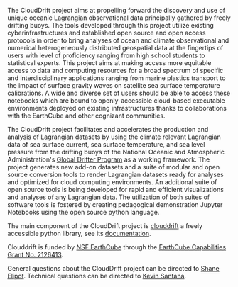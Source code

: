 The CloudDrift project aims at propelling forward the discovery and use of unique oceanic Lagrangian observational data principally gathered by freely drifting buoys. The tools developed through this project utilize existing cyberinfrastructures and established open source and open access protocols in order to bring analyses of ocean and climate observational and numerical heterogeneously distributed geospatial data at the fingertips of users with level of proficiency ranging from high school students to statistical experts. This project aims at making access more equitable access to data and computing resources for a broad spectrum of specific and interdisciplinary applications ranging from marine plastics transport to the impact of surface gravity waves on satellite sea surface temperature calibrations. A wide and diverse set of users should be able to access these notebooks which are bound to openly-accessible cloud-based executable environments deployed on existing infrastructures thanks to collaborations with the EarthCube and other cognizant communities.

The CloudDrift project facilitates and accelerates the production and analysis of Lagrangian datasets by using the climate relevant Lagrangian data of sea surface current, sea surface temperature, and sea level pressure from the drifting buoys of the National Oceanic and Atmospheric Administration's [Global Drifter Program](https://www.aoml.noaa.gov/phod/gdp/index.php) as a working framework. The project generates new add-on datasets and a suite of modular and open source conversion tools to render Lagrangian datasets ready for analyses and optimized for cloud computing environments. An additional suite of open source tools is being developed for rapid and efficient visualizations and analyses of any Lagrangian data. The utilization of both suites of software tools is fostered by creating pedagogical demonstration Jupyter Notebooks using the open source python language.

The main component of the CloudDrift project is [clouddrift](https://github.com/Cloud-Drift/clouddrift) a freely accessible python library, see its [documentation](https://clouddrift.org).

Clouddrift is funded by [NSF EarthCube](https://www.earthcube.org/info) through the [EarthCube Capabilities Grant No. 2126413](https://www.nsf.gov/awardsearch/showAward?AWD_ID=2126413).

General questions about the CloudDrift project can be directed to [Shane Elipot](mailto:selipot@miami.edu). Technical questions can be directed to [Kevin Santana](mailto:kesantana.miami.edu).
